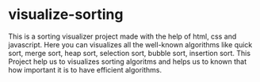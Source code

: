 # visualize-sorting
This is a sorting visualizer project made with the help of html, css and javascript. Here you can visualizes all the well-known algorithms like quick sort, merge sort, heap sort, selection sort, bubble sort, insertion sort. This Project help us to visualizes sorting algoritms and helps us to known that how important it is to have efficient algorithms.
